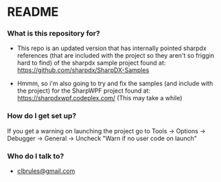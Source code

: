# README #

### What is this repository for? ###

* This repo is an updated version that has internally pointed sharpdx references (that are included with the project so they aren't so friggin hard to find) of the sharpdx sample project found at:
https://github.com/sharpdx/SharpDX-Samples

* Hmmm, so i'm also going to try and fix the samples (and include with the project) for the SharpWPF project found at:
https://sharpdxwpf.codeplex.com/
(This may take a while)

### How do I get set up? ###

If you get a warning on launching the project go to Tools -> Options -> Debugger -> General -> Uncheck "Warn if no user code on launch"

### Who do I talk to? ###

* clbrules@gmail.com